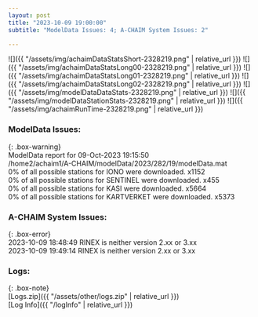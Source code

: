 ```yaml
---
layout: post
title: "2023-10-09 19:00:00"
subtitle: "ModelData Issues: 4; A-CHAIM System Issues: 2"

---
```


![]({{ "/assets/img/achaimDataStatsShort-2328219.png" | relative_url }})
![]({{ "/assets/img/achaimDataStatsLong00-2328219.png" | relative_url }})
![]({{ "/assets/img/achaimDataStatsLong01-2328219.png" | relative_url }})
![]({{ "/assets/img/achaimDataStatsLong02-2328219.png" | relative_url }})
![]({{ "/assets/img/modelDataDataStats-2328219.png" | relative_url }})
![]({{ "/assets/img/modelDataStationStats-2328219.png" | relative_url }})
![]({{ "/assets/img/achaimRunTime-2328219.png" | relative_url }})


### ModelData Issues:  
  
{: .box-warning}  
 ModelData report for 09-Oct-2023 19:15:50   
 /home2/achaim1/A-CHAIM/modelData/2023/282/19/modelData.mat   
 0% of all possible stations for IONO were downloaded. x1152   
 0% of all possible stations for SENTINEL were downloaded. x455   
 0% of all possible stations for KASI were downloaded. x5664   
 0% of all possible stations for KARTVERKET were downloaded. x5373   
  
### A-CHAIM System Issues:  
  
{: .box-error}  
2023-10-09 18:48:49 RINEX is neither version 2.xx or 3.xx  
2023-10-09 19:49:14 RINEX is neither version 2.xx or 3.xx  

### Logs:  
  
{: .box-note}  
[Logs.zip]({{ "/assets/other/logs.zip" | relative_url }})  
[Log Info]({{ "/logInfo" | relative_url }})  

